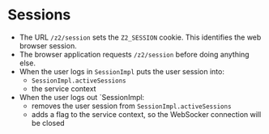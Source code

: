 # Sessions

* The URL `/z2/session` sets the `Z2_SESSION` cookie. This identifies the web browser session.
* The browser application requests `/z2/session` before doing anything else.
* When the user logs in `SessionImpl` puts the user session into:
  * `SessionImpl.activeSessions`
  * the service context
* When the user logs out `SessionImpl:
  * removes the user session from `SessionImpl.activeSessions`
  * adds a flag to the service context, so the WebSocker connection will be closed